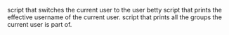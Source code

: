 script that switches the current user to the user betty
 script that prints the effective username of the current user.
script that prints all the groups the current user is part of.
